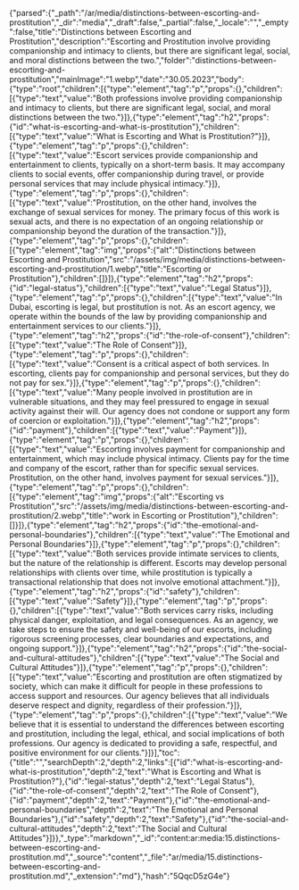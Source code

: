 {"parsed":{"_path":"/ar/media/distinctions-between-escorting-and-prostitution","_dir":"media","_draft":false,"_partial":false,"_locale":"","_empty":false,"title":"Distinctions between Escorting and Prostitution","description":"Escorting and Prostitution involve providing companionship and intimacy to clients, but there are significant legal, social, and moral distinctions between the two.","folder":"distinctions-between-escorting-and-prostitution","mainImage":"1.webp","date":"30.05.2023","body":{"type":"root","children":[{"type":"element","tag":"p","props":{},"children":[{"type":"text","value":"Both professions involve providing companionship and intimacy to clients, but there are significant legal, social, and moral distinctions between the two."}]},{"type":"element","tag":"h2","props":{"id":"what-is-escorting-and-what-is-prostitution"},"children":[{"type":"text","value":"What is Escorting and What is Prostitution?"}]},{"type":"element","tag":"p","props":{},"children":[{"type":"text","value":"Escort services provide companionship and entertainment to clients, typically on a short-term basis. It may accompany clients to social events, offer companionship during travel, or provide personal services that may include physical intimacy."}]},{"type":"element","tag":"p","props":{},"children":[{"type":"text","value":"Prostitution, on the other hand, involves the exchange of sexual services for money. The primary focus of this work is sexual acts, and there is no expectation of an ongoing relationship or companionship beyond the duration of the transaction."}]},{"type":"element","tag":"p","props":{},"children":[{"type":"element","tag":"img","props":{"alt":"Distinctions between Escorting and Prostitution","src":"/assets/img/media/distinctions-between-escorting-and-prostitution/1.webp","title":"Escorting or Prostitution"},"children":[]}]},{"type":"element","tag":"h2","props":{"id":"legal-status"},"children":[{"type":"text","value":"Legal Status"}]},{"type":"element","tag":"p","props":{},"children":[{"type":"text","value":"In Dubai, escorting is legal, but prostitution is not. As an escort agency, we operate within the bounds of the law by providing companionship and entertainment services to our clients."}]},{"type":"element","tag":"h2","props":{"id":"the-role-of-consent"},"children":[{"type":"text","value":"The Role of Consent"}]},{"type":"element","tag":"p","props":{},"children":[{"type":"text","value":"Consent is a critical aspect of both services. In escorting, clients pay for companionship and personal services, but they do not pay for sex."}]},{"type":"element","tag":"p","props":{},"children":[{"type":"text","value":"Many people involved in prostitution are in vulnerable situations, and they may feel pressured to engage in sexual activity against their will. Our agency does not condone or support any form of coercion or exploitation."}]},{"type":"element","tag":"h2","props":{"id":"payment"},"children":[{"type":"text","value":"Payment"}]},{"type":"element","tag":"p","props":{},"children":[{"type":"text","value":"Escorting involves payment for companionship and entertainment, which may include physical intimacy. Clients pay for the time and company of the escort, rather than for specific sexual services. Prostitution, on the other hand, involves payment for sexual services."}]},{"type":"element","tag":"p","props":{},"children":[{"type":"element","tag":"img","props":{"alt":"Escorting vs Prostitution","src":"/assets/img/media/distinctions-between-escorting-and-prostitution/2.webp","title":"work in Escorting or Prostitution"},"children":[]}]},{"type":"element","tag":"h2","props":{"id":"the-emotional-and-personal-boundaries"},"children":[{"type":"text","value":"The Emotional and Personal Boundaries"}]},{"type":"element","tag":"p","props":{},"children":[{"type":"text","value":"Both services provide intimate services to clients, but the nature of the relationship is different. Escorts may develop personal relationships with clients over time, while prostitution is typically a transactional relationship that does not involve emotional attachment."}]},{"type":"element","tag":"h2","props":{"id":"safety"},"children":[{"type":"text","value":"Safety"}]},{"type":"element","tag":"p","props":{},"children":[{"type":"text","value":"Both services carry risks, including physical danger, exploitation, and legal consequences. As an agency, we take steps to ensure the safety and well-being of our escorts, including rigorous screening processes, clear boundaries and expectations, and ongoing support."}]},{"type":"element","tag":"h2","props":{"id":"the-social-and-cultural-attitudes"},"children":[{"type":"text","value":"The Social and Cultural Attitudes"}]},{"type":"element","tag":"p","props":{},"children":[{"type":"text","value":"Escorting and prostitution are often stigmatized by society, which can make it difficult for people in these professions to access support and resources. Our agency believes that all individuals deserve respect and dignity, regardless of their profession."}]},{"type":"element","tag":"p","props":{},"children":[{"type":"text","value":"We believe that it is essential to understand the differences between escorting and prostitution, including the legal, ethical, and social implications of both professions. Our agency is dedicated to providing a safe, respectful, and positive environment for our clients."}]}],"toc":{"title":"","searchDepth":2,"depth":2,"links":[{"id":"what-is-escorting-and-what-is-prostitution","depth":2,"text":"What is Escorting and What is Prostitution?"},{"id":"legal-status","depth":2,"text":"Legal Status"},{"id":"the-role-of-consent","depth":2,"text":"The Role of Consent"},{"id":"payment","depth":2,"text":"Payment"},{"id":"the-emotional-and-personal-boundaries","depth":2,"text":"The Emotional and Personal Boundaries"},{"id":"safety","depth":2,"text":"Safety"},{"id":"the-social-and-cultural-attitudes","depth":2,"text":"The Social and Cultural Attitudes"}]}},"_type":"markdown","_id":"content:ar:media:15.distinctions-between-escorting-and-prostitution.md","_source":"content","_file":"ar/media/15.distinctions-between-escorting-and-prostitution.md","_extension":"md"},"hash":"5QqcD5zG4e"}